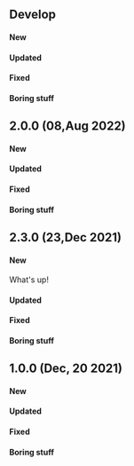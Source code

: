 ## Develop

#### New

#### Updated

#### Fixed

#### Boring stuff

## 2.0.0 (08,Aug 2022)

#### New

#### Updated

#### Fixed

#### Boring stuff

## 2.3.0 (23,Dec 2021)
 
#### New

What's up!

#### Updated
 
#### Fixed
 
#### Boring stuff

## 1.0.0 (Dec, 20 2021)
 
#### New

#### Updated
 
#### Fixed

#### Boring stuff
